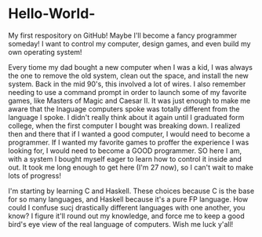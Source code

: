 # Hello-World-
My first respository on GitHub! Maybe I'll become a fancy programmer someday! I want to control my computer, design games, and even build my own operating system!

Every tiome my dad bought a new computer when I was a kid, I was always the one to remove the old system, clean out the space, and install the new system. Back in the mid 90's, this involved a lot of wires. I also remember needing to use a command prompt in order to launch some of my favorite games, like Masters of Magic and Caesar II. It was just enough to make me aware that the lnaguage computers spoke was totally different from the language I spoke. I didn't really think about it again until I graduated form college, when the first computer I bought was breaking down. I realized then and there that if I wanted a good computer, I would need to become a programmer. If I wanted my favorite games to proffer the experience I was looking for, I would need to become a GOOD programmer. SO here I am, with a system I bought myself eager to learn how to control it inside and out. It took me long enough to get here (I'm 27 now), so I can't wait to make lots of progress!

I'm starting by learning C and Haskell. These choices because C is the base for so many languages, and Haskell because it's a pure FP language. How could I confuse sucj drastically different languages with one another, you know? I figure it'll round out my knowledge, and force me to keep a good bird's eye view of the real language of computers. Wish me luck y'all!
